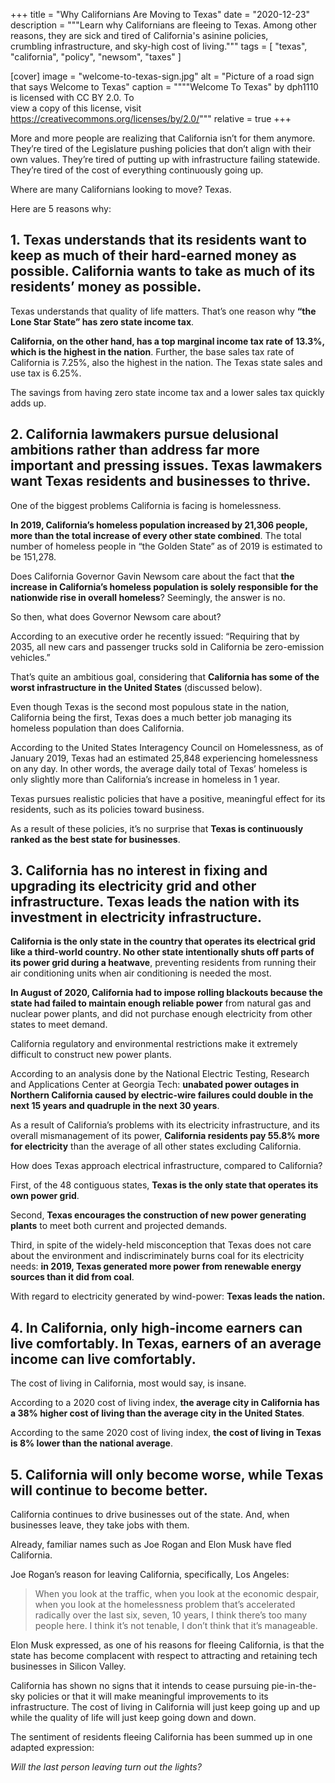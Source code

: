 +++
title = "Why Californians Are Moving to Texas"
date = "2020-12-23"
description = """Learn why Californians are fleeing to Texas. Among other \
  reasons, they are sick and tired of California's asinine policies, \
  crumbling infrastructure, and sky-high cost of living."""
tags = [
  "texas",
  "california",
  "policy",
  "newsom",
  "taxes"
]

[cover]
image = "welcome-to-texas-sign.jpg"
alt = "Picture of a road sign that says Welcome to Texas"
caption = """\"Welcome To Texas\" by dph1110 is licensed with CC BY 2.0. To \
  view a copy of this license, visit \
  https://creativecommons.org/licenses/by/2.0/"""
relative = true
+++

More and more people are realizing that California isn’t for them anymore.
They’re tired of the Legislature pushing policies that don’t align with their
own values. They’re tired of putting up with infrastructure failing statewide.
They’re tired of the cost of everything continuously going up.

Where are many Californians looking to move? Texas.

Here are 5 reasons why:

## 1. Texas understands that its residents want to keep as much of their hard-earned money as possible. California wants to take as much of its residents’ money as possible.

Texas understands that quality of life matters. That’s one reason why **“the
Lone Star State” has zero state income tax**.

**California, on the other hand, has a top marginal income tax rate of 13.3%,
which is the highest in the nation**. Further, the base sales tax rate of
California is 7.25%, also the highest in the nation. The Texas state sales and
use tax is 6.25%.

The savings from having zero state income tax and a lower sales tax quickly
adds up.

## 2. California lawmakers pursue delusional ambitions rather than address far more important and pressing issues. Texas lawmakers want Texas residents and businesses to thrive.

One of the biggest problems California is facing is homelessness.

**In 2019, California’s homeless population increased by 21,306 people, more
than the total increase of every other state combined**. The total number of
homeless people in “the Golden State” as of 2019 is estimated to be 151,278.

Does California Governor Gavin Newsom care about the fact that **the increase in
California’s homeless population is solely responsible for the nationwide
rise in overall homeless**? Seemingly, the answer is no.

So then, what does Governor Newsom care about?

According to an executive order he recently issued: “Requiring that by 2035,
all new cars and passenger trucks sold in California be zero-emission
vehicles.”

That’s quite an ambitious goal, considering that **California has some of the
worst infrastructure in the United States** (discussed below).

Even though Texas is the second most populous state in the nation, California
being the first, Texas does a much better job managing its homeless population
than does California.

According to the United States Interagency Council on Homelessness, as of
January 2019, Texas had an estimated 25,848 experiencing homelessness on any
day. In other words, the average daily total of Texas’ homeless is only
slightly more than California’s increase in homeless in 1 year.

Texas pursues realistic policies that have a positive, meaningful effect for
its residents, such as its policies toward business.

As a result of these policies, it’s no surprise that **Texas is continuously
ranked as the best state for businesses**.

## 3. California has no interest in fixing and upgrading its electricity grid and other infrastructure. Texas leads the nation with its investment in electricity infrastructure.

**California is the only state in the country that operates its electrical grid
like a third-world country. No other state intentionally shuts off parts of
its power grid during a heatwave**, preventing residents from running their
air conditioning units when air conditioning is needed the most.

**In August of 2020, California had to impose rolling blackouts because the
state had failed to maintain enough reliable power** from natural gas and
nuclear power plants, and did not purchase enough electricity from other
states to meet demand.

California regulatory and environmental restrictions make it extremely
difficult to construct new power plants.

According to an analysis done by the National Electric Testing, Research and
Applications Center at Georgia Tech: **unabated power outages in Northern
California caused by electric-wire failures could double in the next 15
years and quadruple in the next 30 years**.

As a result of California’s problems with its electricity infrastructure, and
its overall mismanagement of its power, **California residents pay 55.8% more
for electricity** than the average of all other states excluding California.

How does Texas approach electrical infrastructure, compared to California?

First, of the 48 contiguous states, **Texas is the only state that operates
its own power grid**.

Second, **Texas encourages the construction of new power generating plants**
to meet both current and projected demands.

Third, in spite of the widely-held misconception that Texas does not care
about the environment and indiscriminately burns coal for its electricity
needs: **in 2019, Texas generated more power from renewable energy sources
than it did from coal**.

With regard to electricity generated by wind-power: **Texas leads the
nation.**

## 4. In California, only high-income earners can live comfortably. In Texas, earners of an average income can live comfortably.

The cost of living in California, most would say, is insane.

According to a 2020 cost of living index, **the average city in California has
a 38% higher cost of living than the average city in the United States**.

According to the same 2020 cost of living index, **the cost of living in Texas
is 8% lower than the national average**.

## 5. California will only become worse, while Texas will continue to become better.

California continues to drive businesses out of the state. And, when
businesses leave, they take jobs with them.

Already, familiar names such as Joe Rogan and Elon Musk have fled California.

Joe Rogan’s reason for leaving California, specifically, Los Angeles:

> When you look at the traffic, when you look at the economic despair, when
> you look at the homelessness problem that’s accelerated radically over the
> last six, seven, 10 years, I think there’s too many people here. I think
> it’s not tenable, I don’t think that it’s manageable.

Elon Musk expressed, as one of his reasons for fleeing California, is that the
state has become complacent with respect to attracting and retaining tech
businesses in Silicon Valley.

California has shown no signs that it intends to cease pursuing pie-in-the-sky
policies or that it will make meaningful improvements to its infrastructure.
The cost of living in California will just keep going up and up while the
quality of life will just keep going down and down.

The sentiment of residents fleeing California has been summed up in one
adapted expression:

_Will the last person leaving turn out the lights?_
